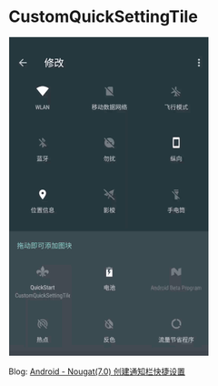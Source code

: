 # CustomQuickSettingTile

![](screenshots.gif)

Blog: [Android - Nougat(7.0) 创建通知栏快捷设置](http://gavinliu.cn/2016/08/04/Android-Nougat-7-%E5%88%9B%E5%BB%BA%E9%80%9A%E7%9F%A5%E6%A0%8F%E7%9A%84%E5%BF%AB%E6%8D%B7%E8%AE%BE%E7%BD%AE/)
